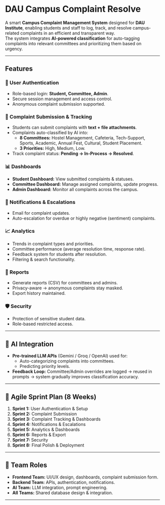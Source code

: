 # DAU Campus Complaint Resolve

A smart **Campus Complaint Management System** designed for **DAU Institute**, enabling students and staff to log, track, and resolve campus-related complaints in an efficient and transparent way.  
The system integrates **AI-powered classification** for auto-tagging complaints into relevant committees and prioritizing them based on urgency.

---

## Features

### 🔐 User Authentication
- Role-based login: **Student, Committee, Admin**.
- Secure session management and access control.
- Anonymous complaint submission supported.

### 📝 Complaint Submission & Tracking
- Students can submit complaints with **text + file attachments**.
- Complaints auto-classified by AI into:
  - **8 Committees:** Hostel Management, Cafeteria, Tech-Support, Sports, Academic, Annual Fest, Cultural, Student Placement.
  - **3 Priorities:** High, Medium, Low.
- Track complaint status: **Pending → In-Process → Resolved**.

### 📊 Dashboards
- **Student Dashboard:** View submitted complaints & statuses.
- **Committee Dashboard:** Manage assigned complaints, update progress.
- **Admin Dashboard:** Monitor all complaints across the campus.

### 🔔 Notifications & Escalations
- Email for complaint updates.
- Auto-escalation for overdue or highly negative (sentiment) complaints.

### 📈 Analytics
- Trends in complaint types and priorities.
- Committee performance (average resolution time, response rate).
- Feedback system for students after resolution.
- Filtering & search functionality.

### 📑 Reports
- Generate reports (CSV) for committees and admins.
- Privacy-aware → anonymous complaints stay masked.
- Export history maintained.

### 🛡 Security
- Protection of sensitive student data.
- Role-based restricted access.

---

## 🤖 AI Integration

- **Pre-trained LLM APIs** (Gemini / Groq / OpenAI) used for:
  - Auto-categorizing complaints into committees.
  - Predicting priority levels.
- **Feedback Loop:** Committee/Admin overrides are logged → reused in prompts → system gradually improves classification accuracy.

---

## 📅 Agile Sprint Plan (8 Weeks)

1. **Sprint 1:** User Authentication & Setup  
2. **Sprint 2:** Complaint Submission  
3. **Sprint 3:** Complaint Tracking & Dashboards  
4. **Sprint 4:** Notifications & Escalations  
5. **Sprint 5:** Analytics & Dashboards  
6. **Sprint 6:** Reports & Export  
7. **Sprint 7:** Security  
8. **Sprint 8:** Final Polish & Deployment  

---

## 👥 Team Roles

- **Frontend Team:** UI/UX design, dashboards, complaint submission form.  
- **Backend Team:** APIs, authentication, notifications.  
- **AI Team:** LLM integration, prompt engineering.  
- **All Teams:** Shared database design & integration.  

---
